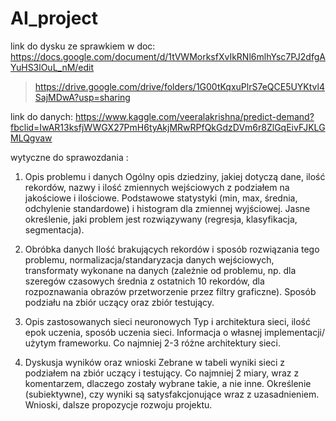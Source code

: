 # AI_project
link do dysku ze sprawkiem w doc:
https://docs.google.com/document/d/1tVWMorksfXvIkRNl6mlhYsc7PJ2dfgAYuHS3lOuL_nM/edit
> https://drive.google.com/drive/folders/1G00tKqxuPlrS7eQCE5UYKtvl4SajMDwA?usp=sharing
 
link  do danych:
https://www.kaggle.com/veeralakrishna/predict-demand?fbclid=IwAR13ksfjWWGX27PmH6tyAkjMRwRPfQkGdzDVm6r8ZlGqEivFJKLGMLQgvaw
 
wytyczne do sprawozdania :
1. Opis problemu i danych
Ogólny opis dziedziny, jakiej dotyczą dane, ilość rekordów, nazwy i ilość zmiennych wejściowych z podziałem na jakościowe 
i ilościowe. Podstawowe statystyki (min, max, średnia, odchylenie standardowe) i histogram dla zmiennej wyjściowej. Jasne określenie, 
jaki problem jest rozwiązywany (regresja, klasyfikacja, segmentacja).
 
2. Obróbka danych
Ilość brakujących rekordów i sposób rozwiązania tego problemu, normalizacja/standaryzacja danych wejściowych,
transformaty wykonane na danych (zależnie od problemu, np. dla szeregów czasowych średnia z ostatnich 10 rekordów,
dla rozpoznawania obrazów przetworzenie przez filtry graficzne). Sposób podziału na zbiór uczący oraz zbiór testujący.
 
3. Opis zastosowanych sieci neuronowych
Typ i architektura sieci, ilość epok uczenia, sposób uczenia sieci. Informacja o własnej implementacji/ użytym frameworku.
Co najmniej 2-3 różne architektury sieci.
 
 
4. Dyskusja wyników oraz wnioski
Zebrane w tabeli wyniki sieci z podziałem na zbiór uczący i testujący. Co najmniej 2 miary, wraz z komentarzem, dlaczego zostały wybrane takie,
a nie inne. Określenie (subiektywne), czy wyniki są satysfakcjonujące wraz z uzasadnieniem. Wnioski, dalsze propozycje rozwoju projektu. 

